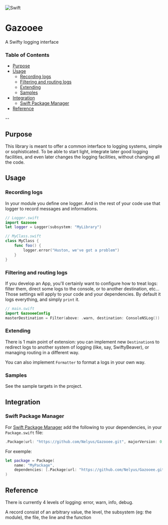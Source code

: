![Swift](https://github.com/Nelyus/Gazooee/workflows/Swift/badge.svg)

# Gazooee

A Swifty logging interface

### Table of Contents
* [Purpose](#purpose)
* [Usage](#usage)
  * [Recording logs](#recording-logs)
  * [Filtering and routing logs](#filtering-and-routing-logs)
  * [Extending](#extending)
  * [Samples](#samples)
* [Integration](#integration)
  * [Swift Package Manager](#swift-package-manager)
* [Reference](#reference)

--

## Purpose

This library is meant to offer a common interface to logging systems, simple or sophisticated.
To be able to start light, integrate later good logging facilities, and even later changes the logging facilities, without changing all the code.

## Usage

### Recording logs

In your module you define one logger. And in the rest of your code use that logger to record messages and informations.

```swift
// Logger.swift
import Gazooee
let logger = Logger(subsystem: "MyLibrary")
```

```swift
// MyClass.swift
class MyClass {
    func foo() {
        logger.error("Huston, we've got a problem")
    }
}
```

### Filtering and routing logs

If you develop an App, you'll certainly want to configure how to treat logs: filter them, direct some logs to the console, or to another destination, etc… Those settings will apply to your code and your dependencies.
By default it logs everything, and simply `print` it.

```swift
// main.swift
import GazooeeConfig
masterDestination = Filter(above: .warn, destination: ConsoleNSLog())
```

### Extending

There is 1 main point of extension: you can implement new `Destination`s to redirect logs to another system of logging (like, say, SwiftyBeaver), or managing routing in a different way.

You can also implement `Formatter` to format a logs in your own way.

### Samples

See the sample targets in the project.

## Integration

### Swift Package Manager

For [Swift Package Manager](https://github.com/apple/swift-package-manager) add the following to your dependencies, in your `Package.swift` file:

```swift
.Package(url: "https://github.com/Nelyus/Gazooee.git", majorVersion: 0, minor: 3)
```

For exemple:

```swift
let package = Package(
    name: "MyPackage",
    dependencies: [.Package(url: "https://github.com/Nelyus/Gazooee.git", majorVersion: 0, minor: 3)]
)
```

## Reference

There is currently 4 levels of logging: error, warn, info, debug.

A record consist of an arbitrary value, the level, the subsystem (eg: the module), the file, the line and the function
